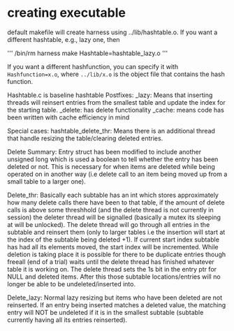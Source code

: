 # creating executable

default makefile will create harness using ../lib/hashtable.o.  If you want a different hashtable, e.g., lazy one, then

'''
/bin/rm harness
make Hashtable=hashtable_lazy.o
'''

If you want a different hashfunction, you can specify it with
`Hashfunction=x.o`, where `../lib/x.o` is the object file that
contains the hash function.

Hashtable.c is baseline hashtable
Postfixes:
_lazy: Means that inserting threads will reinsert entries from the smallest table and update the index for the starting table.
_delete: has delete functionality
_cache: means code has been written with cache efficiency in mind

Special cases:
hashtable_delete_thr: Means there is an additional thread that handle resizing the table/clearing deleted entries.

Delete Summary:
Entry struct has been modified to include another unsigned long which is used a boolean to tell whether the entry has been deleted or not. This is necessary for when items are deleted while being operated on in another way (i.e delete call to an item being moved up from a small table to a larger one).

Delete_thr: Basically each subtable has an int which stores approximately how many delete calls there have been to that table, if the amount of delete calls is above some threshhold (and the delete thread is not currently in session) the deleter thread will be signalled (basically a mutex its sleeping at will be unlocked). The delete thread will go through all entries in the subtable and reinsert them (only to larger tables i.e the insertion will start at the index of the subtable being deleted +1). If current start index subtable has had all its elements moved, the start index will be incremented. While deletion is taking place it is possible for there to be duplicate entries though freeall (end of a trial) waits until the delete thread has finished whatever table it is working on. The delete thread sets the 1s bit in the entry ptr for NULL and deleted items. After this those subtable locations/entries will no longer be able to be undeleted/inserted into.

Delete_lazy: Normal lazy resizing but items who have been deleted are not reinserted. If an entry being inserted matches a deleted value, the matching entry will NOT be undeleted if it is in the smallest subtable (subtable currently having all its entries reinserted). 

	

